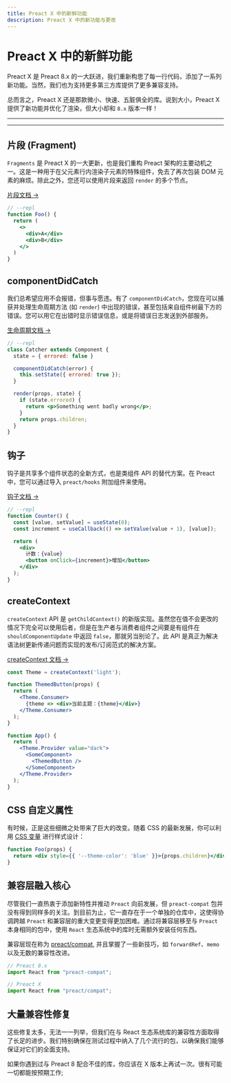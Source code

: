 ```yaml
---
title: Preact X 中的新鲜功能
description: Preact X 中的新功能与更改
---
```


# Preact X 中的新鲜功能

Preact X 是 Preact 8.x 的一大跃进，我们重新构思了每一行代码，添加了一系列新功能。当然，我们也为支持更多第三方库提供了更多兼容支持。

总而言之，Preact X 还是那款微小、快速、五脏俱全的库。说到大小，Preact X 提供了新功能并优化了渲染，但大小却和 `8.x` 版本一样！

---

<toc></toc>

---

## 片段 (Fragment)

`Fragments` 是 Preact X 的一大更新，也是我们重构 Preact 架构的主要动机之一。这是一种用于在父元素行内渲染子元素的特殊组件，免去了再次包装 DOM 元素的麻烦。除此之外，您还可以使用片段来返回 `render` 的多个节点。

[片段文档 →](/guide/v10/components#片段-fragment)

```jsx
// --repl
function Foo() {
  return (
    <>
      <div>A</div>
      <div>B</div>
    </>
  )
}
```

## componentDidCatch

我们总希望应用不会报错，但事与愿违。有了 `componentDidCatch`，您现在可以捕获并处理生命周期方法 (如 `render`) 中出现的错误，甚至包括来自组件树最下方的错误。您可以用它在出错时显示错误信息，或是将错误日志发送到外部服务。

[生命周期文档 →](/guide/v10/components#componentdidcatch)

```jsx
// --repl
class Catcher extends Component {
  state = { errored: false }

  componentDidCatch(error) {
    this.setState({ errored: true });
  }

  render(props, state) {
    if (state.errored) {
      return <p>Something went badly wrong</p>;
    }
    return props.children;
  }
}
```

## 钩子

钩子是共享多个组件状态的全新方式，也是类组件 API 的替代方案。在 Preact 中，您可以通过导入 `preact/hooks` 附加组件来使用。

[钩子文档 →](/guide/v10/hooks)

```jsx
// --repl
function Counter() {
  const [value, setValue] = useState(0);
  const increment = useCallback(() => setValue(value + 1), [value]);

  return (
    <div>
      计数：{value}
      <button onClick={increment}>增加</button>
    </div>
  );
}
```

## createContext

`createContext` API 是 `getChildContext()` 的新版实现。虽然您在值不会更改的情况下完全可以使用后者，但是在生产者与消费者组件之间要是有组件在 `shouldComponentUpdate` 中返回 `false`，那就另当别论了。此 API 是真正为解决语法树更新传递问题而实现的发布/订阅范式的解决方案。

[createContext 文档 →](/guide/v10/context#createcontext)

```jsx
const Theme = createContext('light');

function ThemedButton(props) {
  return (
    <Theme.Consumer>
      {theme => <div>当前主题：{theme}</div>}
    </Theme.Consumer>
  );
}

function App() {
  return (
    <Theme.Provider value="dark">
      <SomeComponent>
        <ThemedButton />
      </SomeComponent>
    </Theme.Provider>
  );
}
```

## CSS 自定义属性

有时候，正是这些细微之处带来了巨大的改变。随着 CSS 的最新发展，你可以利用 [CSS 变量](https://developer.mozilla.org/en-US/docs/Web/CSS/--*) 进行样式设计：

```jsx
function Foo(props) {
  return <div style={{ '--theme-color': 'blue' }}>{props.children}</div>;
}
```

## 兼容层融入核心

尽管我们一直热衷于添加新特性并推动 `Preact` 向前发展，但 `preact-compat` 包并没有得到同样多的关注。到目前为止，它一直存在于一个单独的仓库中，这使得协调跨越 `Preact` 和兼容层的重大变更变得更加困难。通过将兼容层移至与 `Preact` 本身相同的包中，使用 `React` 生态系统中的库时无需额外安装任何东西。

兼容层现在称为 [preact/compat](/guide/v10/differences-to-react#preactcompat-的功能), 并且掌握了一些新技巧，如 `forwardRef`、`memo` 以及无数的兼容性改进。

```js
// Preact 8.x
import React from "preact-compat";

// Preact X
import React from "preact/compat";
```

## 大量兼容性修复

这些修复太多，无法一一列举，但我们在与 React 生态系统库的兼容性方面取得了长足的进步。我们特别确保在测试过程中纳入了几个流行的包，以确保我们能够保证对它们的全面支持。

如果你遇到过与 Preact 8 配合不佳的库，你应该在 X 版本上再试一次。很有可能一切都能按预期工作;